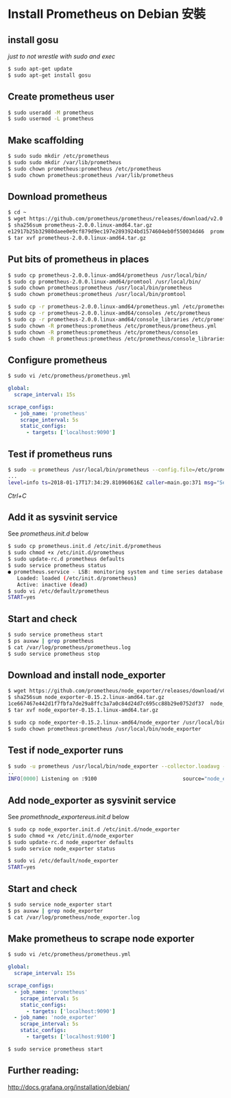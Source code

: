# Install Prometheus on Debian 安裝

## install gosu
_just to not wrestle with sudo and exec_
```bash
$ sudo apt-get update
$ sudo apt-get install gosu
```

## Create prometheus user
```bash
$ sudo useradd -M prometheus
$ sudo usermod -L prometheus
```

## Make scaffolding
```bash
$ sudo sudo mkdir /etc/prometheus
$ sudo sudo mkdir /var/lib/prometheus
$ sudo chown prometheus:prometheus /etc/prometheus
$ sudo chown prometheus:prometheus /var/lib/prometheus
```

## Download prometheus
```bash
$ cd ~
$ wget https://github.com/prometheus/prometheus/releases/download/v2.0.0/prometheus-2.0.0.linux-amd64.tar.gz
$ sha256sum prometheus-2.0.0.linux-amd64.tar.gz 
e12917b25b32980daee0e9cf879d9ec197e2893924bd1574604eb0f550034d46  prometheus-2.0.0.linux-amd64.tar.gz
$ tar xvf prometheus-2.0.0.linux-amd64.tar.gz
```

## Put bits of prometheus in places
```bash
$ sudo cp prometheus-2.0.0.linux-amd64/prometheus /usr/local/bin/
$ sudo cp prometheus-2.0.0.linux-amd64/promtool /usr/local/bin/
$ sudo chown prometheus:prometheus /usr/local/bin/prometheus
$ sudo chown prometheus:prometheus /usr/local/bin/promtool
```

```bash
$ sudo cp -r prometheus-2.0.0.linux-amd64/prometheus.yml /etc/prometheus/
$ sudo cp -r prometheus-2.0.0.linux-amd64/consoles /etc/prometheus
$ sudo cp -r prometheus-2.0.0.linux-amd64/console_libraries /etc/prometheus
$ sudo chown -R prometheus:prometheus /etc/prometheus/prometheus.yml
$ sudo chown -R prometheus:prometheus /etc/prometheus/consoles
$ sudo chown -R prometheus:prometheus /etc/prometheus/console_libraries
```

## Configure prometheus
```bash
$ sudo vi /etc/prometheus/prometheus.yml
```

```yaml
global:
  scrape_interval: 15s

scrape_configs:
  - job_name: 'prometheus'
    scrape_interval: 5s
    static_configs:
      - targets: ['localhost:9090']
```

## Test if prometheus runs
```bash
$ sudo -u prometheus /usr/local/bin/prometheus --config.file=/etc/prometheus/prometheus.yml --storage.tsdb.path=/var/lib/prometheus/data --web.console.templates=/etc/prometheus/consoles --web.console.libraries=/etc/prometheus/consoles_libraries 
...
level=info ts=2018-01-17T17:34:29.810960616Z caller=main.go:371 msg="Server is ready to receive requests."
```
_Ctrl+C_

## Add it as sysvinit service
See *prometheus.init.d* below
```bash
$ sudo cp prometheus.init.d /etc/init.d/prometheus
$ sudo chmod +x /etc/init.d/prometheus
$ sudo update-rc.d prometheus defaults
$ sudo service prometheus status
● prometheus.service - LSB: monitoring system and time series database.
   Loaded: loaded (/etc/init.d/prometheus)
   Active: inactive (dead)
$ sudo vi /etc/default/prometheus
START=yes
```

## Start and check
```bash
$ sudo service prometheus start
$ ps auxww | grep prometheus
$ cat /var/log/prometheus/prometheus.log
$ sudo service prometheus stop
```

## Download and install node_exporter
```bash
$ wget https://github.com/prometheus/node_exporter/releases/download/v0.15.2/node_exporter-0.15.2.linux-amd64.tar.gz
$ sha256sum node_exporter-0.15.2.linux-amd64.tar.gz 
1ce667467e442d1f7fbfa7de29a8ffc3a7a0c84d24d7c695cc88b29e0752df37  node_exporter-0.15.2.linux-amd64.tar.gz
$ tar xvf node_exporter-0.15.1.linux-amd64.tar.gz

$ sudo cp node_exporter-0.15.2.linux-amd64/node_exporter /usr/local/bin/
$ sudo chown prometheus:prometheus /usr/local/bin/node_exporter
```

## Test if node_exporter runs
```bash
$ sudo -u prometheus /usr/local/bin/node_exporter --collector.loadavg --collector.meminfo --collector.filesystem
..
INFO[0000] Listening on :9100                            source="node_exporter.go:76"
```

## Add node_exporter as sysvinit service
See *promethnode_exportereus.init.d* below
```bash
$ sudo cp node_exporter.init.d /etc/init.d/node_exporter
$ sudo chmod +x /etc/init.d/node_exporter
$ sudo update-rc.d node_exporter defaults
$ sudo service node_exporter status

$ sudo vi /etc/default/node_exporter
START=yes
```

## Start and check
```bash
$ sudo service node_exporter start
$ ps auxww | grep node_exporter
$ cat /var/log/prometheus/node_exporter.log
```

## Make prometheus to scrape node exporter
```bash
$ sudo vi /etc/prometheus/prometheus.yml
```
```yaml
global:
  scrape_interval: 15s

scrape_configs:
  - job_name: 'prometheus'
    scrape_interval: 5s
    static_configs:
      - targets: ['localhost:9090']
  - job_name: 'node_exporter'
    scrape_interval: 5s
    static_configs:
      - targets: ['localhost:9100']
```

```bash
$ sudo service prometheus start
```

## Further reading:

http://docs.grafana.org/installation/debian/
